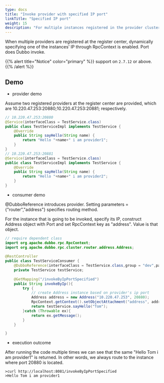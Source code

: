 ```yaml
---
type: docs
title: "Invoke provider with specified IP port"
linkTitle: "Specified IP port"
weight: 15
description: "For multiple instances registered in the provider cluster, specify Ip:Port to invoke."
---
```


When multiple providers are registered at the register center, dynamically specifying one of the instances’ IP through RpcContext is enabled. Port does Dubbo invoke.

{{% alert title="Notice" color="primary" %}}
support on `2.7.12` or above.
{{% /alert %}}

## Demo

- provider demo

Assume two registered providers at the register center are provided, which are 10.220.47.253:20880;10.220.47.253:20881; respectively.  

```java
// 10.220.47.253:20880
@Service(interfaceClass = TestService.class)
public class TestServiceImpl implements TestService {
    @Override
    public String sayHello(String name) {
        return "Hello "+name+" i am provider1";
    }
}
// 10.220.47.253:20881
@Service(interfaceClass = TestService.class)
public class TestServiceImpl implements TestService {
    @Override
    public String sayHello(String name) {
        return "Hello "+name+" i am provider2";
    }
}
```

- consumer demo

@DubboReference introduces provider. Setting parameters = {"router","address"} specifies routing method.

For the instance that is going to be invoked, specify its IP, construct Address object with Port and set RpcContext key as "address". Value is that object.

```java
// require dependent class
import org.apache.dubbo.rpc.RpcContext;
import org.apache.dubbo.rpc.cluster.router.address.Address;
    
@RestController
public class TestServiceConsumer {
    @DubboReference(interfaceClass = TestService.class,group = "dev",parameters = {"router","address"})
    private TestService testService;
   
    @GetMapping("/invokeByIpPortSpecified")
    public String invokeByIp(){
        try {
            // create Address instance based on provider's ip port
            Address address = new Address("10.220.47.253", 20880);
            RpcContext.getContext().setObjectAttachment("address", address);
            return testService.sayHello("Tom");
        }catch (Throwable ex){
            return ex.getMessage();
        }
    }

}
```

- execution outcome

After running the code multiple times we can see that the same "Hello Tom i am provider1" is returned. In other words, we always route to the instance where port 20880 is located. 

```
>curl http://localhost:8081/invokeByIpPortSpecified
>Hello Tom i am provider1             
```
